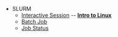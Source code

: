 - SLURM
  - [Interactive Session](Interactive_Session.md) -- **[Intro to Linux](../../IntroToLinux/IntroToLinux.md)**
  - [Batch Job](Batch_Job.md)
  - [Job Status](Job_Status.md)
